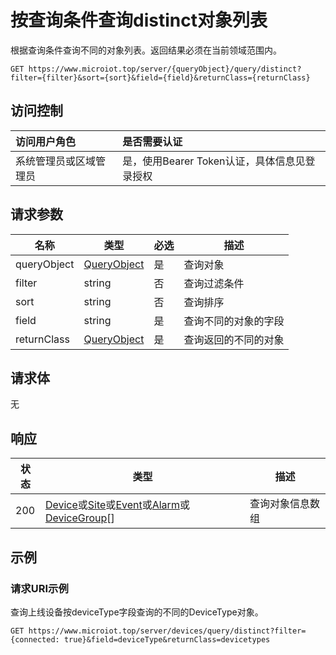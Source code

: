 # 按查询条件查询distinct对象列表

根据查询条件查询不同的对象列表。返回结果必须在当前领域范围内。

``` HTTP
GET https://www.microiot.top/server/{queryObject}/query/distinct?filter={filter}&sort={sort}&field={field}&returnClass={returnClass}
```
## 访问控制

| 访问用户角色           | 是否需要认证                                 |
| :--------------------- | :------------------------------------------- |
| 系统管理员或区域管理员 | 是，使用Bearer Token认证，具体信息见登录授权 |

## 请求参数

| 名称        | 类型                                  | 必选 | 描述                 |
| ----------- | ------------------------------------- | ---- | -------------------- |
| queryObject | [QueryObject](queryid.md#queryobject) | 是   | 查询对象             |
| filter      | string                                | 否   | 查询过滤条件         |
| sort        | string                                | 否   | 查询排序             |
| field       | string                                | 是   | 查询不同的对象的字段 |
| returnClass | [QueryObject](queryid.md#queryobject) | 是   | 查询返回的不同的对象 |

## 请求体

无

## 响应

| 状态 | 类型          | 描述           |
| ---- | ------------- | -------------- |
| 200  | [Device](../device/adddevice.md#device)或[Site](../site/addsite.md#site)或[Event](../event/addevent.md#event)或[Alarm](../alarm/addalarm.md#alarm)或[DeviceGroup](../devicegroup/adddevicegroup.md#devicegroup)[] | 查询对象信息数组 |



## 示例

### 请求URI示例

查询上线设备按deviceType字段查询的不同的DeviceType对象。

``` HTTP
GET https://www.microiot.top/server/devices/query/distinct?filter={connected: true}&field=deviceType&returnClass=devicetypes
```


